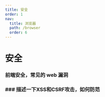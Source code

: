 ```yaml
---
title: 安全
order: 1
nav:
  title: 浏览器
  path: /browser
  order: 6
---
```


# 安全

### 前端安全，常见的 web 漏洞

### ### 描述一下XSS和CSRF攻击，如何防范